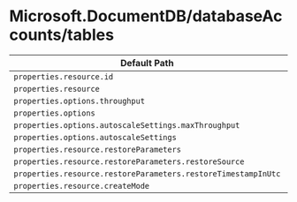 # Microsoft.DocumentDB/databaseAccounts/tables

| Default Path | Alias |
|---|---|
| `properties.resource.id` | `Microsoft.DocumentDB/databaseAccounts/tables/resource.id` |
| `properties.resource` | `Microsoft.DocumentDB/databaseAccounts/tables/resource` |
| `properties.options.throughput` | `Microsoft.DocumentDB/databaseAccounts/tables/options.throughput` |
| `properties.options` | `Microsoft.DocumentDB/databaseAccounts/tables/options` |
| `properties.options.autoscaleSettings.maxThroughput` | `Microsoft.DocumentDB/databaseAccounts/tables/options.autoscaleSettings.maxThroughput` |
| `properties.options.autoscaleSettings` | `Microsoft.DocumentDB/databaseAccounts/tables/options.autoscaleSettings` |
| `properties.resource.restoreParameters` | `Microsoft.DocumentDB/databaseAccounts/tables/resource.restoreParameters` |
| `properties.resource.restoreParameters.restoreSource` | `Microsoft.DocumentDB/databaseAccounts/tables/resource.restoreParameters.restoreSource` |
| `properties.resource.restoreParameters.restoreTimestampInUtc` | `Microsoft.DocumentDB/databaseAccounts/tables/resource.restoreParameters.restoreTimestampInUtc` |
| `properties.resource.createMode` | `Microsoft.DocumentDB/databaseAccounts/tables/resource.createMode` |

